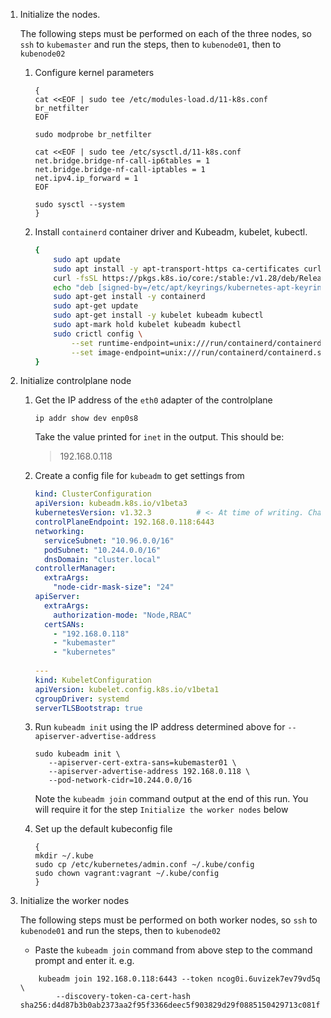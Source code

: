 1. Initialize the nodes.

    The following steps must be performed on each of the three nodes, so `ssh` to `kubemaster` and run the steps, then to `kubenode01`, then to `kubenode02`

      1. Configure kernel parameters

            ```
            {
            cat <<EOF | sudo tee /etc/modules-load.d/11-k8s.conf
            br_netfilter
            EOF

            sudo modprobe br_netfilter

            cat <<EOF | sudo tee /etc/sysctl.d/11-k8s.conf
            net.bridge.bridge-nf-call-ip6tables = 1
            net.bridge.bridge-nf-call-iptables = 1
            net.ipv4.ip_forward = 1
            EOF

            sudo sysctl --system
            }
            ```

    1. Install `containerd` container driver and Kubeadm, kubelet, kubectl.

        ```bash
        {
            sudo apt update
            sudo apt install -y apt-transport-https ca-certificates curl
            curl -fsSL https://pkgs.k8s.io/core:/stable:/v1.28/deb/Release.key | sudo gpg --dearmor -o /etc/apt/keyrings/kubernetes-apt-keyring.gpg
            echo "deb [signed-by=/etc/apt/keyrings/kubernetes-apt-keyring.gpg] https://pkgs.k8s.io/core:/stable:/v1.28/deb/ /" | sudo tee /etc/apt/sources.list.d/kubernetes.list
            sudo apt-get install -y containerd
            sudo apt-get update
            sudo apt-get install -y kubelet kubeadm kubectl
            sudo apt-mark hold kubelet kubeadm kubectl
            sudo crictl config \
                --set runtime-endpoint=unix:///run/containerd/containerd.sock \
                --set image-endpoint=unix:///run/containerd/containerd.sock
        }
        ```

  1. Initialize controlplane node


      1. Get the IP address of the `eth0` adapter of the controlplane

         ```
         ip addr show dev enp0s8
         ```

         Take the value printed for `inet` in the output. This should be:

         > 192.168.0.118

      1. Create a config file for `kubeadm` to get settings from 

          ```yaml
          kind: ClusterConfiguration
          apiVersion: kubeadm.k8s.io/v1beta3
          kubernetesVersion: v1.32.3          # <- At time of writing. Change as appropriate
          controlPlaneEndpoint: 192.168.0.118:6443
          networking:
            serviceSubnet: "10.96.0.0/16"
            podSubnet: "10.244.0.0/16"
            dnsDomain: "cluster.local"
          controllerManager:
            extraArgs:
              "node-cidr-mask-size": "24"
          apiServer:
            extraArgs:
              authorization-mode: "Node,RBAC"
            certSANs:
              - "192.168.0.118"
              - "kubemaster"
              - "kubernetes"
              
          ---
          kind: KubeletConfiguration
          apiVersion: kubelet.config.k8s.io/v1beta1
          cgroupDriver: systemd
          serverTLSBootstrap: true
          ```

      1. Run `kubeadm init` using the IP address determined above for `--apiserver-advertise-address`

         ```
         sudo kubeadm init \
            --apiserver-cert-extra-sans=kubemaster01 \
            --apiserver-advertise-address 192.168.0.118 \
            --pod-network-cidr=10.244.0.0/16
         ```

         Note the `kubeadm join` command output at the end of this run. You will require it for the step `Initialize the worker nodes` below

      1. Set up the default kubeconfig file

         ```
         {
         mkdir ~/.kube
         sudo cp /etc/kubernetes/admin.conf ~/.kube/config
         sudo chown vagrant:vagrant ~/.kube/config
         }
         ```

1. Initialize the worker nodes

    The following steps must be performed on both worker nodes, so `ssh` to `kubenode01` and run the steps, then to `kubenode02`

    * Paste the `kubeadm join` command from above step to the command prompt and enter it.
      e.g.
    ```
        kubeadm join 192.168.0.118:6443 --token ncog0i.6uvizek7ev79vd5q \
	        --discovery-token-ca-cert-hash sha256:d4d87b3b0ab2373aa2f95f3366deec5f903829d29f0885150429713c081fd939 
    ```